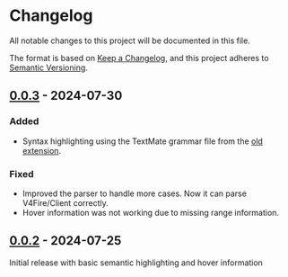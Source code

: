 # Changelog

All notable changes to this project will be documented in this file.

The format is based on [Keep a Changelog](https://keepachangelog.com/en/1.1.0/),
and this project adheres to [Semantic Versioning](https://semver.org/spec/v2.0.0.html).

## [0.0.3] - 2024-07-30

### Added

- Syntax highlighting using the TextMate grammar file from the [old extension](https://github.com/baranovxyz/vscode-snakeskin-lang).

### Fixed

- Improved the parser to handle more cases. Now it can parse V4Fire/Client correctly.
- Hover information was not working due to missing range information.

## [0.0.2] - 2024-07-25

Initial release with basic semantic highlighting and hover information

[0.0.3]: https://github.com/SnakeskinTpl/vscode-snakeskin/compare/v0.0.2...v0.0.3
[0.0.2]: https://github.com/SnakeskinTpl/vscode-snakeskin/releases/tag/v0.0.2
